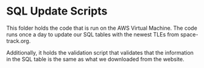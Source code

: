 # SQL Update Scripts

This folder holds the code that is run on the AWS Virtual Machine. The code runs once a day to update our SQL tables with the newest TLEs from space-track.org.

Additionally, it holds the validation script that validates that the information in the SQL table is the same as what we downloaded from the website.
